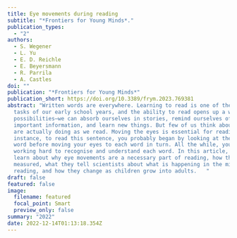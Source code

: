 ```yaml
---
title: Eye movements during reading
subtitle: "*Frontiers for Young Minds*."
publication_types:
  - "2"
authors:
  - S. Wegener
  - L. Yu
  - E. D. Reichle
  - E. Beyersmann
  - R. Parrila
  - A. Castles
doi: ""
publication: "*Frontiers for Young Minds*"
publication_short: https://doi.org/10.3389/frym.2023.769381
abstract: "Written words are everywhere. Learning to read is one of the main
  tasks of our early school years, and the ability to read opens up a world of
  possibilities—we can absorb ourselves in stories, remind ourselves of
  important information, and learn new things. But few of us think about what we
  are actually doing as we read. Moving the eyes is essential for reading. For
  instance, to read this sentence, you probably began by looking at the first
  word before moving your eyes to each word in turn. All the while, you are
  working hard to recognise and understand each word. In this article, you will
  learn about why eye movements are a necessary part of reading, how they are
  measured, what they tell scientists about what is happening in the mind during
  reading, and how they change as children grow into adults.   "
draft: false
featured: false
image:
  filename: featured
  focal_point: Smart
  preview_only: false
summary: "2022"
date: 2022-12-14T01:13:18.354Z
---
```

